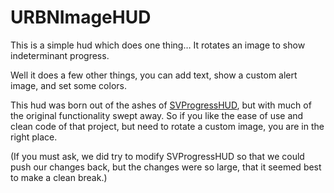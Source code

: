 # URBNImageHUD

This is a simple hud which does one thing… It rotates an image to show indeterminant progress.

Well it does a few other things, you can add text, show a custom alert image, and set some colors.

This hud was born out of the ashes of [SVProgressHUD](https://github.com/samvermette/SVProgressHUD), but with much of the original functionality swept away. So if you like the ease of use and clean code of that project, but need to rotate a custom image, you are in the right place.

(If you must ask, we did try to modify SVProgressHUD so that we could push our changes back, but the changes were so large, that it seemed best to make a clean break.)




